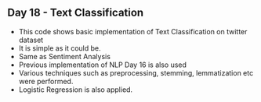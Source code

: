## Day 18 - Text Classification
- This code shows basic implementation of Text Classification on twitter dataset
- It is simple as it could be.
- Same as Sentiment Analysis
- Previous implementation of NLP Day 16 is also used
- Various techniques such as preprocessing, stemming, lemmatization etc were performed.
- Logistic Regression is also applied.